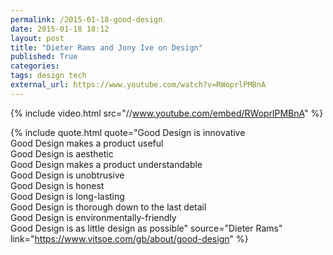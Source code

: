 ```yaml
---
permalink: /2015-01-18-good-design
date: 2015-01-18 18:12
layout: post
title: "Dieter Rams and Jony Ive on Design"
published: True
categories: 
tags: design tech
external_url: https://www.youtube.com/watch?v=RWoprlPMBnA
---
```


{% include video.html src="//www.youtube.com/embed/RWoprlPMBnA" %}

{% include quote.html quote="Good Design is innovative<br/>Good Design makes a product useful<br/>Good Design is aesthetic<br/>Good Design makes a product understandable<br/>Good Design is unobtrusive<br/>Good Design is honest<br/>Good Design is long-lasting<br/>Good Design is thorough down to the last detail<br/>Good Design is environmentally-friendly<br/>Good Design is as little design as possible" source="Dieter Rams" link="https://www.vitsoe.com/gb/about/good-design" %}

